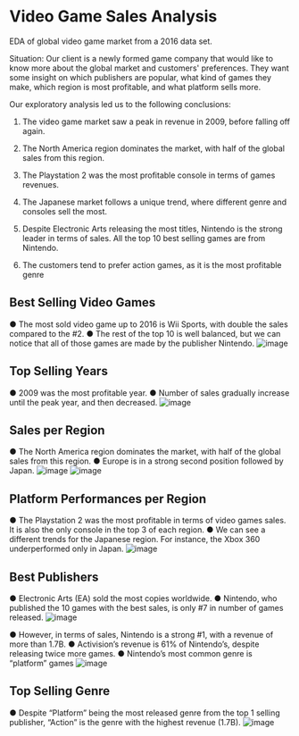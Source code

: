 # Video Game Sales Analysis
EDA of global video game market from a 2016 data set.

Situation: Our client is a newly formed game company that would like to know more about the global market and customers' preferences. They want some insight on which publishers are popular, what kind of games they make, which region is most profitable, and what platform sells more.

Our exploratory analysis led us to the following conclusions:

1) The video game market saw a peak in revenue in 2009, before falling off again.

2) The North America region dominates the market, with half of the global sales from this region.

3) The Playstation 2 was the most profitable console in terms of games revenues.

4) The Japanese market follows a unique trend, where different genre and consoles sell the most.

5) Despite Electronic Arts releasing the most titles, Nintendo is the strong leader in terms of sales. All the top 10 best selling games are from Nintendo.

6) The customers tend to prefer action games, as it is the most profitable genre

## Best Selling Video Games
● The most sold video game up to 2016 is Wii Sports, with double the sales compared to the #2.
● The rest of the top 10 is well balanced, but we can notice that all of those games are made by the publisher Nintendo.
![image](https://github.com/OlSeb/video-game-sales-analysis/assets/112832650/f5168542-7a0f-489e-a61f-7a1e33921beb)

## Top Selling Years
● 2009 was the most profitable year.
● Number of sales gradually increase until the peak year, and then decreased.
![image](https://github.com/OlSeb/video-game-sales-analysis/assets/112832650/3c249d54-391b-4b92-a308-3b0a356fdb80)

## Sales per Region
● The North America region dominates the market, with half of the global sales from this region.
● Europe is in a strong second position followed by Japan.
![image](https://github.com/OlSeb/video-game-sales-analysis/assets/112832650/33a0b4fe-37a3-4bc1-87a6-3e2a0f339fb6)
![image](https://github.com/OlSeb/video-game-sales-analysis/assets/112832650/11dc3e9a-8518-4c2c-9061-68870e237af6)



## Platform Performances per Region
● The Playstation 2 was the most profitable in terms of video games sales. It is also the only console in the top 3 of each region.
● We can see a different trends for the Japanese region. For instance, the Xbox 360 underperformed only in Japan.
![image](https://github.com/OlSeb/video-game-sales-analysis/assets/112832650/22bb43b6-bfef-4d0d-b260-a2622f8cba58)

## Best Publishers
● Electronic Arts (EA) sold the most copies worldwide.
● Nintendo, who published the 10 games with the best sales, is only #7 in number of games released.
![image](https://github.com/OlSeb/video-game-sales-analysis/assets/112832650/1b539fd0-6104-42a8-9d5c-35b1aadc2965)

● However, in terms of sales, Nintendo is a strong #1, with a revenue of more than 1.7B.
● Activision’s revenue is 61% of Nintendo’s, despite releasing twice more games.
● Nintendo’s most common genre is “platform” games
![image](https://github.com/OlSeb/video-game-sales-analysis/assets/112832650/db5ada2f-81e8-4869-80fa-25e7bf5eaecc)

## Top Selling Genre
● Despite “Platform” being the most released genre from the top 1 selling publisher, “Action” is the genre with the highest revenue (1.7B).
![image](https://github.com/OlSeb/video-game-sales-analysis/assets/112832650/25dd5783-6ddf-4e01-b189-4251f8e7369d)
